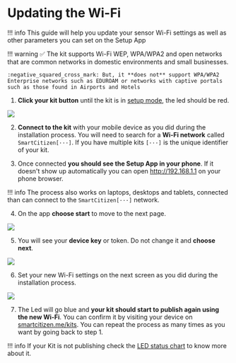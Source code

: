 Updating the Wi-Fi
==================

!!! info
    This guide will help you update your sensor Wi-Fi settings as well as other parameters you can set on the Setup App

!!! warning
	:white_check_mark: The kit supports Wi-Fi WEP, WPA/WPA2 and open networks that are common networks in domestic environments and small businesses.

	:negative_squared_cross_mark: But, it **does not** support WPA/WPA2 Enterprise networks such as EDUROAM or networks with captive portals such as those found in Airports and Hotels

1. **Click your kit button** until the kit is in [setup mode](/Smart%20Citizen%20Kit/#setup-mode), the led should be red.  

![](https://i.imgur.com/aR0gF3V.jpg)

2. **Connect to the kit** with your mobile device as you did during the installation process. You will need to search for a **Wi-Fi network** called `SmartCitizen[···]`. If you have multiple kits `[···]` is the unique identifier of your kit.

3. Once connected **you should see the Setup App in your phone**. If it doesn't show up automatically you can open http://192.168.1.1 on your phone browser. 

!!! info
	The process also works on laptops, desktops and tablets, connected than can connect to the `SmartCitizen[···]` network.

4. On the app **choose start** to move to the next page.

![](https://i.imgur.com/zyZEXDj.png)

5. You will see your **device key** or token. Do not change it and **choose next**.

![](https://i.imgur.com/k6gdWeP.png)

6. Set your new Wi-Fi settings on the next screen as you did during the installation process.

![](https://i.imgur.com/V1jQ1rj.png)

7. The Led will go blue and **your kit should start to publish again using the new Wi-Fi**. You can confirm it by visiting your device on [smartcitizen.me/kits](https://smartcitizen.me/kits). You can repeat the process as many times as you want by going back to step 1.

!!! info
	If your Kit is not publishing check the [LED status chart](/Smart%20Citizen%20Kit/#wi-fi-mode) to know more about it. 



